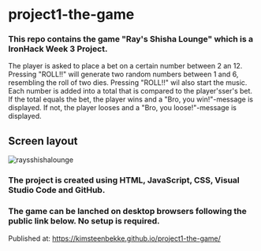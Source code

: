 # project1-the-game

### This repo contains the game "Ray's Shisha Lounge" which is a IronHack Week 3 Project.
The player is asked to place a bet on a certain number between 2 an 12. Pressing "ROLL!!" will generate two random numbers between 1 and 6, resembling the roll of two dies. Pressing "ROLL!!" wil also start the music. Each number is added into a total that is compared to the player'sser's bet. If the total equals the bet, the player wins and a "Bro, you win!"-message is displayed. If not, the player looses and a "Bro, you loose!"-message is displayed.  

## Screen layout
![raysshishalounge](https://user-images.githubusercontent.com/65952389/150403511-71e180d0-2606-4f8e-94f5-44ed0e83c683.PNG)

### The project is created using HTML, JavaScript, CSS, Visual Studio Code and GitHub.

### The game can be lanched on desktop browsers following the public link below. No setup is required.

Published at: https://kimsteenbekke.github.io/project1-the-game/
